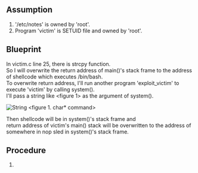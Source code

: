 ## Assumption  

1. '/etc/notes' is owned by 'root'.   
2. Program 'victim' is SETUID file and owned by 'root'.   

## Blueprint   
   
In victim.c line 25, there is strcpy function.   
So I will overwrite the return address of main()'s stack frame to the address of shellcode which executes /bin/bash.   
To overwrite return address, I'll run another program 'exploit_victim' to execute 'victim' by calling system().    
I'll pass a string like <figure 1> as the argument of system().    

![String](https://user-images.githubusercontent.com/62104730/79855029-58ef4480-8405-11ea-8251-e083a728ac04.JPG) <figure 1. char* command>    

Then shellcode will be in system()'s stack frame and    
return address of victim's main() stack will be overwritten to the address of somewhere in nop sled in system()'s stack frame.   

## Procedure   
1. 
